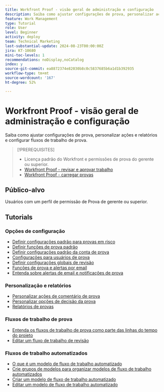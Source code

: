 ```yaml
---
title: Workfront Proof - visão geral de administração e configuração
description: Saiba como ajustar configurações de prova, personalizar ações e relatórios e configurar fluxos de trabalho de prova.
feature: Work Management
type: Tutorial
role: User
level: Beginner
activity: deploy
team: Technical Marketing
last-substantial-update: 2024-08-23T00:00:00Z
jira: KT-10680
mini-toc-levels: 1
recommendations: noDisplay,noCatalog
index: y
source-git-commit: ea8872374e82030b8c0c5837685b6a1d1b392935
workflow-type: tm+mt
source-wordcount: '167'
ht-degree: 52%

---
```



# Workfront Proof - visão geral de administração e configuração

Saiba como ajustar configurações de prova, personalizar ações e relatórios e configurar fluxos de trabalho de prova.

>[!PREREQUISITES]
>
>* Licença padrão do Workfront e permissões de prova do gerente ou superior.
>* [Workfront Proof - revisar e aprovar trabalho](https://experienceleague.adobe.com/?recommended=Workfront-L-1-2022.1.proof)
>* [Workfront Proof - carregar provas](https://experienceleague.adobe.com/?recommended=Workfront-U-1-2022.2.proof)

## Público-alvo

Usuários com um perfil de permissão de Prova de gerente ou superior.

## Tutorials

### Opções de configuração

* [Definir configurações padrão para provas em risco](/help/workfront-proof/administration-and-setup/set-default-at-risk-proof-settings.md)
* [Definir funções de prova padrão](/help/workfront-proof/administration-and-setup/set-default-proof-roles.md)
* [Definir configurações padrão da conta de prova](/help/workfront-proof/administration-and-setup/set-up-default-proof-account-settings.md)
* [Configurações para usuários de prova](/help/workfront-proof/administration-and-setup/settings-for-proof-users.md)
* [Definir configurações globais de revisão](/help/workfront-proof/administration-and-setup/setup-global-proof-settings.md)
* [Funções de prova e alertas por email](/help/workfront-proof/administration-and-setup/proof-roles-and-email-alerts.md)
* [Entenda sobre alertas de email e notificações de prova](/help/workfront-proof/administration-and-setup/email-alert-vs-proof-notification.md)

### Personalização e relatórios

* [Personalizar ações de comentário de prova](/help/workfront-proof/administration-and-setup/customize-proof-comment-actions.md)
* [Personalizar opções de decisão da prova](/help/workfront-proof/administration-and-setup/customize-proof-decision-options.md)
* [Relatórios de provas](/help/workfront-proof/administration-and-setup/report-on-proofs.md)

### Fluxos de trabalho de prova

* [Entenda os fluxos de trabalho de prova como parte das linhas do tempo do projeto](/help/workfront-proof/proof-workflows/understand-and-create-proof-workflows.md)
* [Editar um fluxo de trabalho de revisão](/help/workfront-proof/proof-workflows/edit-a-proof-workflow.md)


### Fluxos de trabalho automatizados

* [O que é um modelo de fluxo de trabalho automatizado](/help/workfront-proof/administration-and-setup/what-is-an-automated-workflow-template.md)
* [Crie grupos de modelos para organizar modelos de fluxo de trabalho automatizados](/help/workfront-proof/administration-and-setup/create-template-groups.md)
* [Criar um modelo de fluxo de trabalho automatizado](/help/workfront-proof/administration-and-setup/create-an-automated-workflow-template.md)
* [Editar um modelo de fluxo de trabalho automatizado](/help/workfront-proof/administration-and-setup/edit-an-automated-workflow-template.md)


